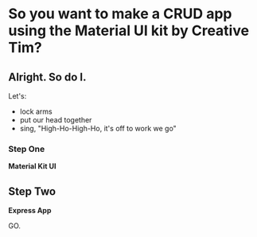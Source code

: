 # So you want to make a CRUD app using the Material UI kit by Creative Tim?

## Alright. So do I.

Let's: 
- lock arms
- put our head together
- sing, "High-Ho-High-Ho, it's off to work we go"

### Step One
**Material Kit UI**

## Step Two
**Express App**

GO.
